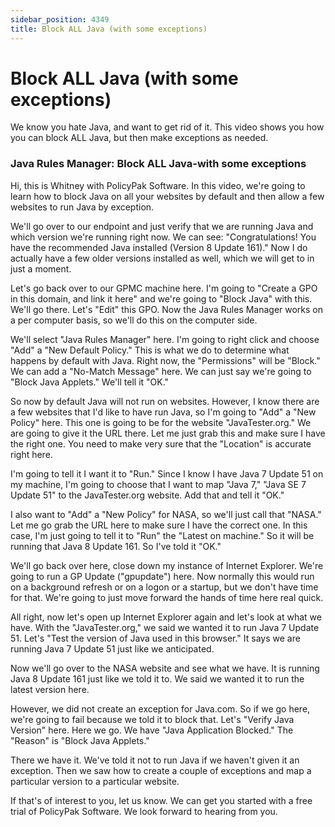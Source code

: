 ```yaml
---
sidebar_position: 4349
title: Block ALL Java (with some exceptions)
---
```


# Block ALL Java (with some exceptions)

We know you hate Java, and want to get rid of it. This video shows you how you can block ALL Java, but then make exceptions as needed.

### Java Rules Manager: Block ALL Java-with some exceptions

Hi, this is Whitney with PolicyPak Software. In this video, we're going to learn how to block Java on all your websites by default and then allow a few websites to run Java by exception.

We'll go over to our endpoint and just verify that we are running Java and which version we're running right now. We can see: "Congratulations! You have the recommended Java installed (Version 8 Update 161)." Now I do actually have a few older versions installed as well, which we will get to in just a moment.

Let's go back over to our GPMC machine here. I'm going to "Create a GPO in this domain, and link it here" and we're going to "Block Java" with this. We'll go there. Let's "Edit" this GPO. Now the Java Rules Manager works on a per computer basis, so we'll do this on the computer side.

We'll select "Java Rules Manager" here. I'm going to right click and choose "Add" a "New Default Policy." This is what we do to determine what happens by default with Java. Right now, the "Permissions" will be "Block." We can add a "No-Match Message" here. We can just say we're going to "Block Java Applets." We'll tell it "OK."

So now by default Java will not run on websites. However, I know there are a few websites that I'd like to have run Java, so I'm going to "Add" a "New Policy" here. This one is going to be for the website "JavaTester.org." We are going to give it the URL there. Let me just grab this and make sure I have the right one. You need to make very sure that the "Location" is accurate right here.

I'm going to tell it I want it to "Run." Since I know I have Java 7 Update 51 on my machine, I'm going to choose that I want to map "Java 7," "Java SE 7 Update 51" to the JavaTester.org website. Add that and tell it "OK."

I also want to "Add" a "New Policy" for NASA, so we'll just call that "NASA." Let me go grab the URL here to make sure I have the correct one. In this case, I'm just going to tell it to "Run" the "Latest on machine." So it will be running that Java 8 Update 161. So I've told it "OK."

We'll go back over here, close down my instance of Internet Explorer. We're going to run a GP Update ("gpupdate") here. Now normally this would run on a background refresh or on a logon or a startup, but we don't have time for that. We're going to just move forward the hands of time here real quick.

All right, now let's open up Internet Explorer again and let's look at what we have. With the "JavaTester.org," we said we wanted it to run Java 7 Update 51. Let's "Test the version of Java used in this browser." It says we are running Java 7 Update 51 just like we anticipated.

Now we'll go over to the NASA website and see what we have. It is running Java 8 Update 161 just like we told it to. We said we wanted it to run the latest version here.

However, we did not create an exception for Java.com. So if we go here, we're going to fail because we told it to block that. Let's "Verify Java Version" here. Here we go. We have "Java Application Blocked." The "Reason" is "Block Java Applets."

There we have it. We've told it not to run Java if we haven't given it an exception. Then we saw how to create a couple of exceptions and map a particular version to a particular website.

If that's of interest to you, let us know. We can get you started with a free trial of PolicyPak Software. We look forward to hearing from you.